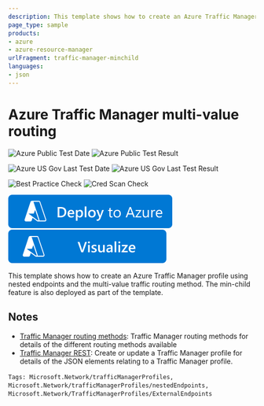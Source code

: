 ```yaml
---
description: This template shows how to create an Azure Traffic Manager profile using nested endpoints with min-child and multi-value routing.
page_type: sample
products:
- azure
- azure-resource-manager
urlFragment: traffic-manager-minchild
languages:
- json
---
```

# Azure Traffic Manager multi-value routing

![Azure Public Test Date](https://azurequickstartsservice.blob.core.windows.net/badges/quickstarts/microsoft.network/traffic-manager-minchild/PublicLastTestDate.svg)
![Azure Public Test Result](https://azurequickstartsservice.blob.core.windows.net/badges/quickstarts/microsoft.network/traffic-manager-minchild/PublicDeployment.svg)

![Azure US Gov Last Test Date](https://azurequickstartsservice.blob.core.windows.net/badges/quickstarts/microsoft.network/traffic-manager-minchild/FairfaxLastTestDate.svg)
![Azure US Gov Last Test Result](https://azurequickstartsservice.blob.core.windows.net/badges/quickstarts/microsoft.network/traffic-manager-minchild/FairfaxDeployment.svg)

![Best Practice Check](https://azurequickstartsservice.blob.core.windows.net/badges/quickstarts/microsoft.network/traffic-manager-minchild/BestPracticeResult.svg)
![Cred Scan Check](https://azurequickstartsservice.blob.core.windows.net/badges/quickstarts/microsoft.network/traffic-manager-minchild/CredScanResult.svg)

[![Deploy To Azure](https://raw.githubusercontent.com/Azure/azure-quickstart-templates/master/1-CONTRIBUTION-GUIDE/images/deploytoazure.svg?sanitize=true)](https://portal.azure.com/#create/Microsoft.Template/uri/https%3A%2F%2Fraw.githubusercontent.com%2FAzure%2Fazure-quickstart-templates%2Fmaster%2Fquickstarts%2Fmicrosoft.network%2Ftraffic-manager-minchild%2Fazuredeploy.json)
[![Visualize](https://raw.githubusercontent.com/Azure/azure-quickstart-templates/master/1-CONTRIBUTION-GUIDE/images/visualizebutton.svg?sanitize=true)](http://armviz.io/#/?load=https%3A%2F%2Fraw.githubusercontent.com%2FAzure%2Fazure-quickstart-templates%2Fmaster%2Fquickstarts%2Fmicrosoft.network%2Ftraffic-manager-minchild%2Fazuredeploy.json)

This template shows how to create an Azure Traffic Manager profile using nested endpoints and the multi-value traffic routing method. The min-child feature is also deployed as part of the template.

## Notes

- [Traffic Manager routing methods](https://learn.microsoft.com/azure/traffic-manager/traffic-manager-routing-methods): Traffic Manager routing methods for details of the different routing methods available
- [Traffic Manager REST](https://learn.microsoft.com/rest/api/trafficmanager/): Create or update a Traffic Manager profile for details of the JSON elements relating to a Traffic Manager profile.

`Tags: Microsoft.Network/trafficManagerProfiles, Microsoft.Network/trafficManagerProfiles/nestedEndpoints, Microsoft.Network/TrafficManagerProfiles/ExternalEndpoints`
